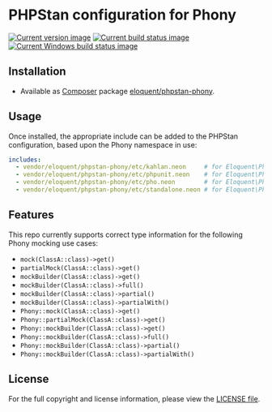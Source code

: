 # PHPStan configuration for Phony

[![Current version image][version-image]][current version]
[![Current build status image][build-image]][current build status]
[![Current Windows build status image][windows-build-image]][current windows build status]

[build-image]: https://img.shields.io/travis/eloquent/phpstan-phony/master.svg?style=flat-square "Current build status for the master branch"
[current build status]: https://travis-ci.org/eloquent/phpstan-phony
[current version]: https://packagist.org/packages/eloquent/phpstan-phony
[current windows build status]: https://ci.appveyor.com/project/eloquent/phpstan-phony
[version-image]: https://img.shields.io/packagist/v/eloquent/phpstan-phony.svg?style=flat-square "This project uses semantic versioning"
[windows-build-image]: https://img.shields.io/appveyor/ci/eloquent/phpstan-phony/master.svg?label=windows&style=flat-square "Current Windows build status for the master branch"

## Installation

- Available as [Composer] package [eloquent/phpstan-phony].

[composer]: http://getcomposer.org/
[eloquent/phpstan-phony]: https://packagist.org/packages/eloquent/phpstan-phony

## Usage

Once installed, the appropriate include can be added to the PHPStan
configuration, based upon the Phony namespace in use:

```yaml
includes:
  - vendor/eloquent/phpstan-phony/etc/kahlan.neon     # for Eloquent\Phony\Kahlan
  - vendor/eloquent/phpstan-phony/etc/phpunit.neon    # for Eloquent\Phony\Phpunit
  - vendor/eloquent/phpstan-phony/etc/pho.neon        # for Eloquent\Phony\Pho
  - vendor/eloquent/phpstan-phony/etc/standalone.neon # for Eloquent\Phony
```

## Features

This repo currently supports correct type information for the following Phony
mocking use cases:

- `mock(ClassA::class)->get()`
- `partialMock(ClassA::class)->get()`
- `mockBuilder(ClassA::class)->get()`
- `mockBuilder(ClassA::class)->full()`
- `mockBuilder(ClassA::class)->partial()`
- `mockBuilder(ClassA::class)->partialWith()`
- `Phony::mock(ClassA::class)->get()`
- `Phony::partialMock(ClassA::class)->get()`
- `Phony::mockBuilder(ClassA::class)->get()`
- `Phony::mockBuilder(ClassA::class)->full()`
- `Phony::mockBuilder(ClassA::class)->partial()`
- `Phony::mockBuilder(ClassA::class)->partialWith()`

## License

For the full copyright and license information, please view the [LICENSE file].

[license file]: LICENSE
